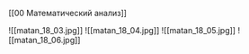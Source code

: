 [[00 Математический анализ]]

![[matan_18_03.jpg]]
![[matan_18_04.jpg]]
![[matan_18_05.jpg]]
![[matan_18_06.jpg]]